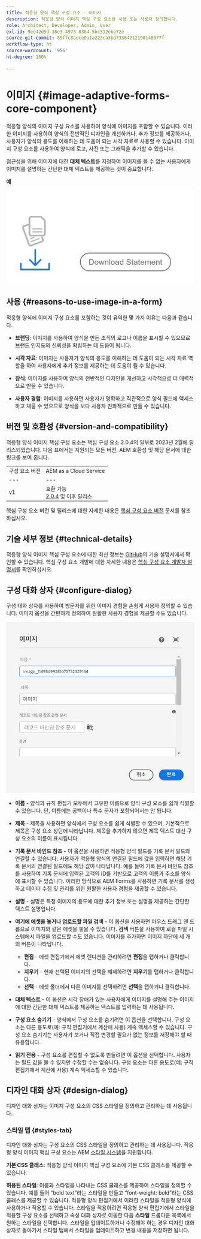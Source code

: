 ```yaml
---
title: 적응형 양식 핵심 구성 요소 - 이미지
description: 적응형 양식 이미지 핵심 구성 요소를 사용 또는 사용자 정의합니다.
role: Architect, Developer, Admin, User
exl-id: 9ee42d5d-16e3-4973-8364-5bc512ebe72e
source-git-commit: 89ffc8aece0a1a223ca3bd73364212190148077f
workflow-type: ht
source-wordcount: '956'
ht-degree: 100%

---
```


# 이미지 {#image-adaptive-forms-core-component}

적응형 양식의 이미지 구성 요소를 사용하여 양식에 이미지를 포함할 수 있습니다. 이러한 이미지를 사용하여 양식의 전반적인 디자인을 개선하거나, 추가 정보를 제공하거나, 사용자가 양식의 용도를 이해하는 데 도움이 되는 시각 자료로 사용할 수 있습니다. 이미지 구성 요소를 사용하여 양식에 로고, 사진 또는 그래픽을 추가할 수 있습니다.

접근성을 위해 이미지에 대한 **대체 텍스트**&#x200B;를 지정하여 이미지를 볼 수 없는 사용자에게 이미지를 설명하는 간단한 대체 텍스트를 제공하는 것이 중요합니다.


**예**

![](/help/adaptive-forms/assets/image.png)


## 사용 {#reasons-to-use-image-in-a-form}

적응형 양식에 이미지 구성 요소를 포함하는 것이 유익한 몇 가지 이유는 다음과 같습니다.

* **브랜딩**: 이미지를 사용하여 양식을 만든 조직의 로고나 이름을 표시할 수 있으므로 브랜드 인지도와 신뢰성을 확립하는 데 도움이 됩니다.

* **시각 자료**: 이미지는 사용자가 양식의 용도를 이해하는 데 도움이 되는 시각 자료 역할을 하여 사용자에게 추가 정보를 제공하는 데 도움이 될 수 있습니다.

* **장식**: 이미지를 사용하여 양식의 전반적인 디자인을 개선하고 시각적으로 더 매력적으로 만들 수 있습니다.

* **사용자 경험**: 이미지를 사용하면 사용자가 명확하고 직관적으로 양식 필드에 액세스하고 채울 수 있으므로 양식을 보다 사용자 친화적으로 만들 수 있습니다.

## 버전 및 호환성 {#version-and-compatibility}

적응형 양식 이미지 핵심 구성 요소는 핵심 구성 요소 2.0.4의 일부로 2023년 2월에 릴리스되었습니다. 다음 표에서는 지원되는 모든 버전, AEM 호환성 및 해당 문서에 대한 링크를 보여 줍니다.

|  |  |
|---|---|
| 구성 요소 버전 | AEM as a Cloud Service |
| --- | --- |
| v1 | 호환 가능 <br>[2.0.4](/help/versions.md) 및 이후 릴리스 | 호환 가능 | 호환 가능 |

핵심 구성 요소 버전 및 릴리스에 대한 자세한 내용은 [핵심 구성 요소 버전](/help/versions.md) 문서를 참조하십시오.


<!-- ## Sample Component Output {#sample-component-output}

To experience the Accordion Component as well as see examples of its configuration options as well as HTML and JSON output, visit the [Component Library](https://adobe.com/go/aem_cmp_library_accordion). -->

## 기술 세부 정보 {#technical-details}

적응형 양식 이미지 핵심 구성 요소에 대한 최신 정보는 [GitHub](https://github.com/adobe/aem-core-forms-components/tree/master/ui.af.apps/src/main/content/jcr_root/apps/core/fd/components/form/image/v1/image)의 기술 설명서에서 확인할 수 있습니다. 핵심 구성 요소 개발에 대한 자세한 내용은 [핵심 구성 요소 개발자 설명서](/help/developing/overview.md)를 확인하십시오.


## 구성 대화 상자 {#configure-dialog}

구성 대화 상자를 사용하여 방문자를 위한 이미지 경험을 손쉽게 사용자 정의할 수 있습니다. 이미지 옵션을 간편하게 정의하여 원활한 사용자 경험을 제공할 수도 있습니다.

![속성 탭](/help/adaptive-forms/assets/image_properties.png)

* **이름** - 양식과 규칙 편집기 모두에서 고유한 이름으로 양식 구성 요소를 쉽게 식별할 수 있습니다. 단, 이름에는 공백이나 특수 문자가 포함되어서는 안 됩니다.

* **제목** - 제목을 사용하면 양식에서 구성 요소를 쉽게 식별할 수 있으며, 기본적으로 제목은 구성 요소 상단에 나타납니다. 제목을 추가하지 않으면 제목 텍스트 대신 구성 요소의 이름이 표시됩니다.

* **기록 문서 바인드 참조** - 이 옵션을 사용하면 적응형 양식 필드를 기록 문서 필드와 연결할 수 있습니다. 사용자가 적응형 양식의 연결된 필드에 값을 입력하면 해당 기록 문서의 연결된 필드에도 해당 값이 나타납니다. 예를 들어 기록 문서 바인드 참조를 사용하여 기록 문서에 입력된 고객의 ID를 기반으로 고객의 이름과 주소를 양식에 표시할 수 있습니다. 이러한 방식으로 AEM Forms를 사용하면 기록 문서를 생성하고 데이터 수집 및 관리를 위한 원활한 사용자 경험을 제공할 수 있습니다.

* **설명** - 설명은 특정 이미지의 용도에 대한 추가 정보 또는 설명을 제공하는 간단한 텍스트 설명입니다.

* **여기에 에셋을 놓거나 업로드할 파일 검색** - 이 옵션을 사용하면 마우스 드래그 앤 드롭으로 이미지와 같은 에셋을 놓을 수 있습니다. **검색** 버튼을 사용하여 로컬 파일 시스템에서 파일을 업로드할 수도 있습니다. 이미지를 추가하면 이미지 하단에 세 개의 버튼이 나타납니다.
   * **편집** - 에셋 편집기에서 에셋 렌디션을 관리하려면 **편집**&#x200B;을 탭하거나 클릭합니다.
   * **지우기** - 현재 선택된 이미지의 선택을 해제하려면 **지우기**&#x200B;를 탭하거나 클릭합니다.
   * **선택** - 에셋 폴더에서 다른 이미지를 선택하려면 **선택**&#x200B;을 탭하거나 클릭합니다.

* **대체 텍스트** - 이 옵션은 시각 장애가 있는 사용자에게 이미지를 설명해 주는 이미지에 대한 간단한 대체 텍스트를 제공하는 텍스트를 입력하는 데 사용됩니다.

* **구성 요소 숨기기** - 양식에서 구성 요소를 숨기려면 이 옵션을 선택합니다. 구성 요소는 다른 용도로(예: 규칙 편집기에서 계산에 사용) 계속 액세스할 수 있습니다. 구성 요소 숨기기는 사용자가 보거나 직접 변경할 필요가 없는 정보를 저장해야 할 때 유용합니다.

* **읽기 전용** - 구성 요소를 편집할 수 없도록 만들려면 이 옵션을 선택합니다. 사용자는 필드 값을 볼 수 있지만 수정할 수는 없습니다. 구성 요소는 다른 용도로(예: 규칙 편집기에서 계산에 사용) 계속 액세스할 수 있습니다.

## 디자인 대화 상자 {#design-dialog}

디자인 대화 상자는 이미지 구성 요소의 CSS 스타일을 정의하고 관리하는 데 사용됩니다.

### 스타일 탭 {#styles-tab}

디자인 대화 상자는 구성 요소의 CSS 스타일을 정의하고 관리하는 데 사용됩니다. 적응형 양식 이미지 핵심 구성 요소는 AEM [스타일 시스템](/help/get-started/authoring.md#component-styling)을 지원합니다.

**기본 CSS 클래스**: 적응형 양식 이미지 핵심 구성 요소에 기본 CSS 클래스를 제공할 수 있습니다.

**허용된 스타일**: 이름과 스타일을 나타내는 CSS 클래스를 제공하여 스타일을 정의할 수 있습니다. 예를 들어 “bold text”라는 스타일을 만들고 “font-weight: bold”라는 CSS 클래스를 제공할 수 있습니다. 적응형 양식 편집기에서 이러한 스타일을 적응형 양식에 사용하거나 적용할 수 있습니다. 스타일을 적용하려면 적응형 양식 편집기에서 스타일을 적용할 구성 요소를 선택하고 속성 대화 상자로 이동한 다음 **스타일** 드롭다운 목록에서 원하는 스타일을 선택합니다. 스타일을 업데이트하거나 수정해야 하는 경우 디자인 대화 상자로 돌아가서 스타일 탭에서 스타일을 업데이트하고 변경 내용을 저장하면 됩니다.
